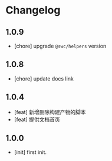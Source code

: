 # Changelog

## 1.0.9

- [chore] upgrade `@swc/helpers` version

## 1.0.8

- [chore] update docs link

## 1.0.4

- [feat] 新增删除构建产物的脚本
- [feat] 提供文档首页

## 1.0.0

- [init] first init.
